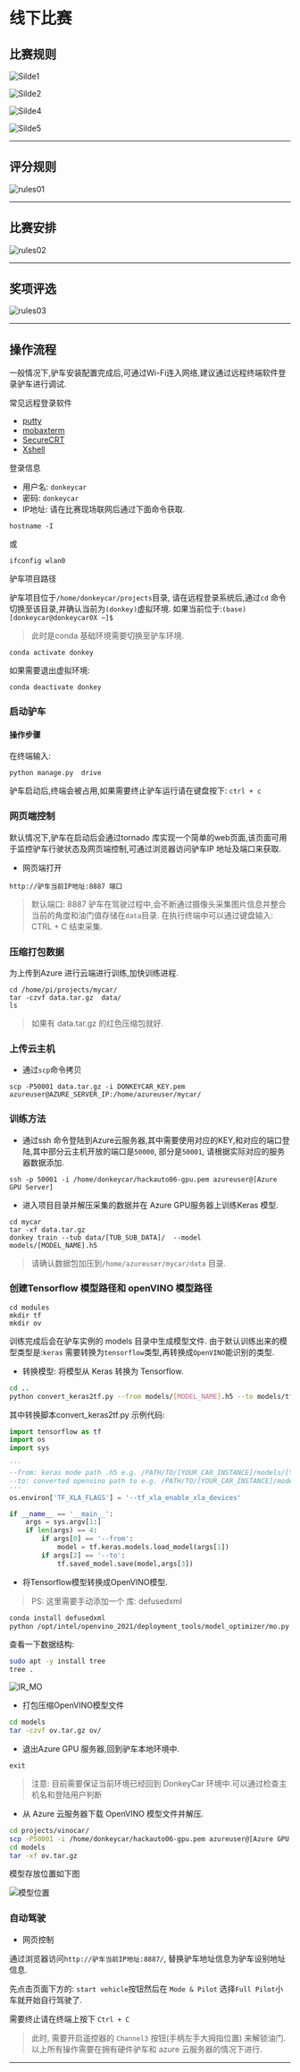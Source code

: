 # 线下比赛

## 比赛规则

![Silde1](./images/Slide1.png)

![Silde2](./images/Slide2.png)

![Silde4](./images/Slide4.png)

![Silde5](./images/Slide5.png)

---

## 评分规则
![rules01](./images/rules01.png)

---

## 比赛安排
![rules02](./images/rules02.png)

---

## 奖项评选
![rules03](./images/rules03.png)

---

## 操作流程 
一般情况下,驴车安装配置完成后,可通过Wi-Fi连入网络,建议通过远程终端软件登录驴车进行调试.

常见远程登录软件

* [putty](https://www.putty.org/)
* [mobaxterm](https://mobaxterm.mobatek.net/)
* [SecureCRT](https://www.vandyke.com/products/securecrt/)
* [Xshell](https://www.netsarang.com/en/xshell/)

登录信息

* 用户名: `donkeycar`
* 密码: `donkeycar`
* IP地址: 请在比赛现场联网后通过下面命令获取.

```
hostname -I
```
或

```
ifconfig wlan0
```

驴车项目路径

驴车项目位于`/home/donkeycar/projects`目录, 请在远程登录系统后,通过`cd` 命令切换至该目录,并确认当前为`(donkey)`虚拟环境.
如果当前位于:`(base)[donkeycar@donkeycar0X ~]$`

> 此时是conda 基础环境需要切换至驴车环境.

```
conda activate donkey 
```

如果需要退出虚拟环境:
```
conda deactivate donkey 
```

### 启动驴车

#### 操作步骤
在终端输入:

```
python manage.py  drive
```

驴车启动后,终端会被占用,如果需要终止驴车运行请在键盘按下: `ctrl + c`

### 网页端控制



默认情况下,驴车在启动后会通过tornado 库实现一个简单的web页面,该页面可用于监控驴车行驶状态及网页端控制,可通过浏览器访问驴车IP
地址及端口来获取.

* 网页端打开

```
http://驴车当前IP地址:8887 端口
```

> 默认端口: 8887 
> 驴车在驾驶过程中,会不断通过摄像头采集图片信息并整合当前的角度和油门值存储在`data`目录.
> 在执行终端中可以通过键盘输入: CTRL + C 结束采集. 

### 压缩打包数据 

为上传到Azure 进行云端进行训练,加快训练进程.

```
cd /home/pi/projects/mycar/ 
tar -czvf data.tar.gz  data/ 
ls  
```

> 如果有 data.tar.gz 的红色压缩包就好. 

### 上传云主机 

* 通过`scp`命令拷贝

```
scp -P50001 data.tar.gz -i DONKEYCAR_KEY.pem azureuser@AZURE_SERVER_IP:/home/azureuser/mycar/
```
### 训练方法

* 通过ssh 命令登陆到Azure云服务器,其中需要使用对应的KEY,和对应的端口登陆,其中部分云主机开放的端口是`50000`, 部分是`50001`, 请根据实际对应的服务器数据添加. 

```
ssh -p 50001 -i /home/donkeycar/hackauto06-gpu.pem azureuser@[Azure GPU Server]
```

* 进入项目目录并解压采集的数据并在 Azure GPU服务器上训练Keras 模型.  

```
cd mycar
tar -xf data.tar.gz  
donkey train --tub data/[TUB_SUB_DATA]/  --model models/[MODEL_NAME].h5
```

> 请确认数据包加压到`/home/azureuser/mycar/data` 目录.

### 创建Tensorflow 模型路径和 openVINO 模型路径

```
cd modules
mkdir tf
mkdir ov 
```

训练完成后会在驴车实例的 models 目录中生成模型文件. 由于默认训练出来的模型类型是:`keras`
需要转换为`tensorflow`类型,再转换成`OpenVINO`能识别的类型.
* 转换模型: 将模型从 Keras 转换为 Tensorflow.

```bash
cd ..
python convert_keras2tf.py --from models/[MODEL_NAME].h5 --to models/tf/
```

其中转换脚本convert_keras2tf.py 示例代码:

```python
import tensorflow as tf
import os
import sys

'''
--from: keras mode path .h5 e.g. /PATH/TO/[YOUR_CAR_INSTANCE]/models/[YOUR_MODEL_NAME].h5
--to: converted openvino path to e.g. /PATH/TO/[YOUR_CAR_INSTANCE]/models/[OPENVINO_IR_MODEL_PATH]/
'''
os.environ['TF_XLA_FLAGS'] = '--tf_xla_enable_xla_devices'

if __name__ == '__main__':
    args = sys.argv[1:]
    if len(args) == 4:
        if args[0] == '--from':
            model = tf.keras.models.load_model(args[1])
        if args[2] == '--to':
            tf.saved_model.save(model,args[3])
```

* 将Tensorflow模型转换成OpenVINO模型. 

> PS: 这里需要手动添加一个 库: defusedxml

```bash
conda install defusedxml
python /opt/intel/openvino_2021/deployment_tools/model_optimizer/mo.py --saved_model_dir models/tf --input_shape [1,120,160,3] -o models/ov --data_type FP16
```
查看一下数据结构:

```bash
sudo apt -y install tree
tree .

```

![IR_MO](./images/ir_mo.png)

* 打包压缩OpenVINO模型文件

```bash
cd models
tar -czvf ov.tar.gz ov/
```

* 退出Azure GPU 服务器,回到驴车本地环境中.
```
exit
```

> 注意: 目前需要保证当前环境已经回到 DonkeyCar 环境中.可以通过检查主机名和登陆用户判断

* 从 Azure 云服务器下载 OpenVINO 模型文件并解压.

```bash
cd projects/vinocar/
scp -P50001 -i /home/donkeycar/hackauto06-gpu.pem azureuser@[Azure GPU Server]:/home/azureuser/mycar/models/ov.tar.gz models/
cd models
tar -xf ov.tar.gz
```
模型存放位置如下图

![模型位置](./images/ir_position.png)

### 自动驾驶

* 网页控制

通过浏览器访问`http://驴车当前IP地址:8887/`, 替换驴车地址信息为驴车设别地址信息.

先点击页面下方的: `start vehicle`按钮然后在 `Mode & Pilot` 选择`Full Pilot`小车就开始自行驾驶了. 

需要终止请在终端上按下 `Ctrl + C`

> 此时, 需要开启遥控器的 `Channel3` 按钮(手柄左手大拇指位置) 来解锁油门.
> 以上所有操作需要在拥有硬件驴车和 azure 云服务器的情况下进行.

---
